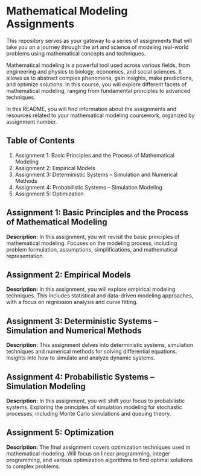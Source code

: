 
# Mathematical Modeling Assignments

This repository serves as your gateway to a series of assignments that will take you on a journey through the art and science of modeling real-world problems using mathematical concepts and techniques.

Mathematical modeling is a powerful tool used across various fields, from engineering and physics to biology, economics, and social sciences. It allows us to abstract complex phenomena, gain insights, make predictions, and optimize solutions. In this course, you will explore different facets of mathematical modeling, ranging from fundamental principles to advanced techniques. 

In this README, you will find information about the assignments and resources related to your mathematical modeling coursework, organized by assignment number.

## Table of Contents

1. Assignment 1: Basic Principles and the Process of Mathematical Modeling
2. Assignment 2: Empirical Models
3. Assignment 3: Deterministic Systems – Simulation and Numerical Methods
5. Assignment 4: Probabilistic Systems – Simulation Modeling
6. Assignment 5: Optimization

## Assignment 1: Basic Principles and the Process of Mathematical Modeling

**Description:** In this assignment, you will revisit the basic principles of mathematical modeling. Focuses on the modeling process, including problem formulation, assumptions, simplifications, and mathematical representation.

## Assignment 2: Empirical Models

**Description:** In this assignment, you will explore empirical modeling techniques. This includes statistical and data-driven modeling approaches, with a focus on regression analysis and curve fitting.

## Assignment 3: Deterministic Systems – Simulation and Numerical Methods

**Description:** This assignment delves into deterministic systems, simulation techniques and numerical methods for solving differential equations. Insights into how to simulate and analyze dynamic systems.

## Assignment 4: Probabilistic Systems – Simulation Modeling

**Description:** In this assignment, you will shift your focus to probabilistic systems. Exploring the principles of simulation modeling for stochastic processes, including Monte Carlo simulations and queuing theory.

## Assignment 5: Optimization

**Description:** The final assignment covers optimization techniques used in mathematical modeling. Will focus on linear programming, integer programming, and various optimization algorithms to find optimal solutions to complex problems.


